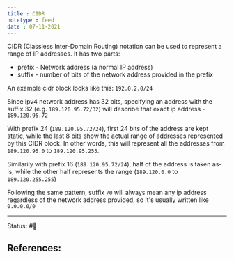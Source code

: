 ```yaml
---
title : CIDR
notetype : feed
date : 07-11-2021
---
```


CIDR (Classless Inter-Domain Routing) notation can be used to represent a range of IP addresses. It has two parts:
- prefix - Network address (a normal IP address)
- suffix - number of bits of the network address provided in the prefix

An example cidr block looks like this: `192.0.2.0/24`

Since ipv4 network address has 32 bits, specifying an address with the suffix 32 (e.g. `189.120.95.72/32`) will describe that exact ip address - `189.120.95.72`

With prefix 24 (`189.120.95.72/24`), first 24 bits of the address are kept static, while the last 8 bits show the actual range of addresses represented by this CIDR block. In other words, this will represent all the addresses from `189.120.95.0` to `189.120.95.255`.

Similarily with prefix 16 (`189.120.95.72/24`), half of the address is taken as-is, while the other half represents the range (`189.120.0.0` to `189.120.255.255`)

Following the same pattern, suffix `/0` will always mean any ip address regardless of the network address provided, so it's usually written like `0.0.0.0/0`

-----

Status: #🌱 

References:
- 
